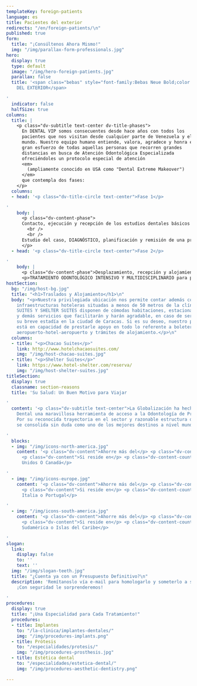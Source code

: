 ```yaml
---
templateKey: foreign-patients
language: es
title: Pacientes del exterior
redirects: "/en/foreign-patients/\n"
published: true
form:
  title: "¡Consúltenos Ahora Mismo!"
  img: "/img/parallax-form-professionals.jpg"
hero:
  display: true
  type: default
  image: "/img/hero-foreign-patients.jpg"
  parallax: false
  title: '<span class="bebas" style="font-family:Bebas Neue Bold;color:white;font-weight:lighter">PACIENTES
    DEL EXTERIOR</span>

'
  indicator: false
  halfSize: true
columns:
  title: |
    <p class="dv-subtitle text-center dv-title-phases">
      En DENTAL VIP somos consecuentes desde hace años con todos los
      pacientes que nos visitan desde cualquier parte de Venezuela y el
      mundo. Nuestro equipo humano entiende, valora, agradece y honra el
      gran esfuerzo de todas aquellas personas que recorren grandes
      distancias en busca de Atención Odontológica Especializada
      ofreciéndoles un protocolo especial de atención
      <em>
        (ampliamente conocido en USA como "Dental Extreme Makeover")
      </em>
      que contempla dos fases:
    </p>
  columns:
  - head: '<p class="dv-title-circle text-center">Fase 1</p>

'
    body: |
      <p class="dv-content-phase">
      Contacto, ejecución y recepción de los estudios dentales básicos y evaluaciones diagnósticas pertinentes.
        <br />
        <br />
      Estudio del caso, DIAGNÓSTICO, planificación y remisión de una propuesta concreta de tratamiento; incluyendo por supuesto, un estimado de honorarios profesionales o presupuesto.
      </p>
  - head: '<p class="dv-title-circle text-center">Fase 2</p>

'
    body: |
      <p class="dv-content-phase">Desplazamiento, recepción y alojamiento.</p>
      <p>TRATAMIENTO ODONTOLÓGICO INTENSIVO Y MULTIDISCIPLINARIO para poder cubrir en tiempo récord <em>(1 o 2 semanas)</em> todos los requerimientos bucales previamente establecidos.</p>
hostSection:
  bg: "/img/host-bg.jpg"
  title: "<h1>Traslados y Alojamiento</h1>\n"
  body: "<p>Nuestra privilegiada ubicación nos permite contar además con dos excelentes
    infraestructuras hoteleras situadas a menos de 50 metros de la clínica. CHACAO
    SUITES Y SHELTER SUITES disponen de cómodas habitaciones, estacionamiento, restaurantes
    y demás servicios que facilitarán y harán agradable, en caso de ser necesaria,
    su breve estadía en la ciudad de Caracas. Si es su deseo, nuestro personal administrativo
    está en capacidad de prestarle apoyo en todo lo referente a boleteria aérea, traslados
    aeropuerto-hotel-aeropuerto y trámites de alojamiento.</p>\n"
  columns:
  - title: "<p>Chacao Suites</p>"
    link: http://www.hotelchacaosuites.com/
    img: "/img/host-chacao-suites.jpg"
  - title: "<p>Shelter Suites</p>"
    link: https://www.hotel-shelter.com/reserva/
    img: "/img/host-shelter-suites.jpg"
titleSection:
  display: true
  classname: section-reasons
  title: 'Su Salud: Un Buen Motivo para Viajar

'
  content: '<p class="dv-subtitle text-center">La Globalización ha hecho del Turismo
    Dental una maravillosa herramienta de acceso a la Odontología de Primer Nivel.
    Por su reconocida trayectoria en el sector y razonable estructura de costes, Venezuela
    se consolida sin duda como uno de los mejores destinos a nivel mundial.</p>

'
  blocks:
  - img: "/img/icons-north-america.jpg"
    content: '<p class="dv-content">Ahorre más del</p> <p class="dv-content-number">70%</p>
      <p class="dv-content">Si reside en</p> <p class="dv-content-country">Estados
      Unidos O Canadá</p>

'
  - img: "/img/icons-europe.jpg"
    content: '<p class="dv-content">Ahorre más del</p> <p class="dv-content-number">50%</p>
      <p class="dv-content">Si reside en</p> <p class="dv-content-country">España,
      Italia o Portugal</p>

'
  - img: "/img/icons-south-america.jpg"
    content: '<p class="dv-content">Ahorre más del</p> <p class="dv-content-number">50%</p>
      <p class="dv-content">Si reside en</p> <p class="dv-content-country">Centro,
      Sudamérica o Islas del Caribe</p>

'
slogan:
  link:
    display: false
    to: ''
    text: ''
  img: "/img/slogan-teeth.jpg"
  title: "¿Cuenta ya con un Presupuesto Definitivo?\n"
  description: 'Remítanoslo vía e-mail para homologarlo y someterlo a su consideración.
    ¡Con seguridad le sorprenderemos!

'
procedures:
  display: true
  title: "¡Una Especialidad para Cada Tratamiento!"
  procedures:
  - title: Implantes
    to: "/la-clinica/implantes-dentales/"
    img: "/img/procedures-implants.png"
  - title: Prótesis
    to: "/especialidades/protesis/"
    img: "/img/procedures-prosthesis.jpg"
  - title: Estética dental
    to: "/especialidades/estetica-dental/"
    img: "/img/procedures-aesthetic-dentistry.png"

---
```

